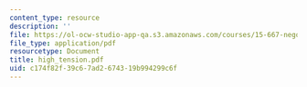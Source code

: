 ```yaml
---
content_type: resource
description: ''
file: https://ol-ocw-studio-app-qa.s3.amazonaws.com/courses/15-667-negotiation-and-conflict-management-spring-2001/c174f82f39c67ad2674319b994299c6f_high_tension.pdf
file_type: application/pdf
resourcetype: Document
title: high_tension.pdf
uid: c174f82f-39c6-7ad2-6743-19b994299c6f
---
```

